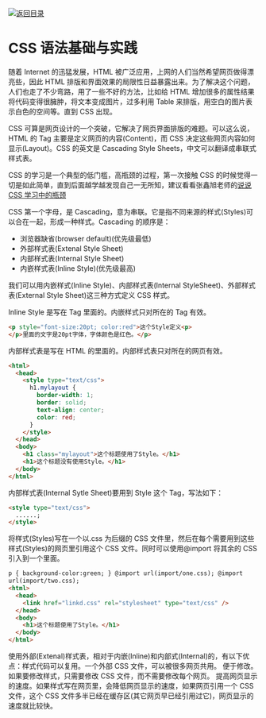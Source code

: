 [![返回目录](https://i.postimg.cc/50XLzC7C/image.png)](https://parg.co/UHU)

# CSS 语法基础与实践

随着 Internet 的迅猛发展，HTML 被广泛应用，上网的人们当然希望网页做得漂亮些，因此 HTML 排版和界面效果的局限性日益暴露出来。为了解决这个问题，人们也走了不少弯路，用了一些不好的方法，比如给 HTML 增加很多的属性结果将代码变得很臃肿，将文本变成图片，过多利用 Table 来排版，用空白的图片表示白色的空间等。直到 CSS 出现。

CSS 可算是网页设计的一个突破，它解决了网页界面排版的难题。可以这么说，HTML 的 Tag 主要是定义网页的内容(Content)，而 CSS 决定这些网页内容如何显示(Layout)。CSS 的英文是 Cascading Style Sheets，中文可以翻译成串联式样式表。

CSS 的学习是一个典型的低门槛，高瓶颈的过程，第一次接触 CSS 的时候觉得一切是如此简单，直到后面越学越发现自己一无所知，建议看看张鑫旭老师的[说说 CSS 学习中的瓶颈](http://www.zhangxinxu.com/wordpress/2012/07/bottleneck-css-study/)

CSS 第一个字母，是 Cascading，意为串联。它是指不同来源的样式(Styles)可以合在一起，形成一种样式。Cascading 的顺序是：

- 浏览器缺省(browser default)(优先级最低)
- 外部样式表(Extenal Style Sheet)
- 内部样式表(Internal Style Sheet)
- 内嵌样式表(Inline Style)(优先级最高)

我们可以用内嵌样式(Inline Style)、内部样式表(Internal StyleSheet)、外部样式表(External Style Sheet)这三种方式定义 CSS 样式。

Inline Style 是写在 Tag 里面的。内嵌样式只对所在的 Tag 有效。

```html
<p style="font-size:20pt; color:red">这个Style定义<p>
</p>里面的文字是20pt字体，字体颜色是红色。</p>
```

内部样式表是写在 HTML 的<head></head>里面的。内部样式表只对所在的网页有效。

```html
<html>
  <head>
    <style type="text/css">
      h1.mylayout {
        border-width: 1;
        border: solid;
        text-align: center;
        color: red;
      }
    </style>
  </head>
  <body>
    <h1 class="mylayout">这个标题使用了Style。</h1>
    <h1>这个标题没有使用Style。</h1>
  </body>
</html>
```

内部样式表(Internal Sytle Sheet)要用到 Style 这个 Tag，写法如下：

```html
<style type="text/css">
  ......;
</style>
```

将样式(Styles)写在一个以.css 为后缀的 CSS 文件里，然后在每个需要用到这些样式(Styles)的网页里引用这个 CSS 文件。同时可以使用@import 将其余的 CSS 引入到一个里面。

```html
p { background-color:green; } @import url(import/one.css); @import
url(import/two.css);
<html>
  <head>
    <link href="linkd.css" rel="stylesheet" type="text/css" />
  </head>
  <body>
    <h1>这个标题使用了Style。</h1>
  </body>
</html>
```

使用外部(Extenal)样式表，相对于内嵌(Inline)和内部式(Internal)的，有以下优点：样式代码可以复用。一个外部 CSS 文件，可以被很多网页共用。 便于修改。如果要修改样式，只需要修改 CSS 文件，而不需要修改每个网页。 提高网页显示的速度。如果样式写在网页里，会降低网页显示的速度，如果网页引用一个 CSS 文件，这个 CSS 文件多半已经在缓存区(其它网页早已经引用过它)，网页显示的速度就比较快。
